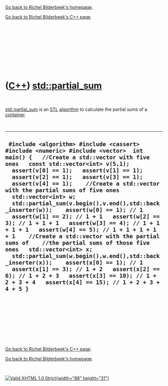 [Go back to Richel Bilderbeek's homepage](index.htm).

[Go back to Richel Bilderbeek's C++ page](Cpp.htm).

 

 

 

 

 

([C++](Cpp.htm)) [std::partial\_sum](CppPartial_sum.htm)
========================================================

 

[std::partial\_sum](CppPartial_sum.htm) is an [STL](CppStl.htm)
[algorithm](CppAlgorithm.htm) to calculate the partial sums of a
[container](CppContainer.htm).

 

  ---------------------------------------------------------------------------------------------------------------------------------------------------------------------------------------------------------------------------------------------------------------------------------------------------------------------------------------------------------------------------------------------------------------------------------------------------------------------------------------------------------------------------------------------------------------------------------------------------------------------------------------------------------------------------------------------------------------------------------------------------------------------------------------------------------------------------------------------------------------------------------------------------------------------------------------------------------------------------
  ` #include <algorithm> #include <cassert> #include <numeric> #include <vector>  int main() {   //Create a std::vector with five ones   const std::vector<int> v(5,1);    assert(v[0] == 1);   assert(v[1] == 1);   assert(v[2] == 1);   assert(v[3] == 1);   assert(v[4] == 1);    //Create a std::vector with the partial sums of five ones   std::vector<int> w;   std::partial_sum(v.begin(),v.end(),std::back_inserter(w));    assert(w[0] == 1); // 1   assert(w[1] == 2); // 1 + 1   assert(w[2] == 3); // 1 + 1 + 1   assert(w[3] == 4); // 1 + 1 + 1 + 1   assert(w[4] == 5); // 1 + 1 + 1 + 1 + 1    //Create a std::vector with the partial sums of    //the partial sums of those five ones   std::vector<int> x;   std::partial_sum(w.begin(),w.end(),std::back_inserter(x));    assert(x[0] == 1); // 1   assert(x[1] == 3); // 1 + 2   assert(x[2] == 6); // 1 + 2 + 3   assert(x[3] == 10); // 1 + 2 + 3 + 4   assert(x[4] == 15); // 1 + 2 + 3 + 4 + 5 }`
  ---------------------------------------------------------------------------------------------------------------------------------------------------------------------------------------------------------------------------------------------------------------------------------------------------------------------------------------------------------------------------------------------------------------------------------------------------------------------------------------------------------------------------------------------------------------------------------------------------------------------------------------------------------------------------------------------------------------------------------------------------------------------------------------------------------------------------------------------------------------------------------------------------------------------------------------------------------------------------

 

 

 

 

 

[Go back to Richel Bilderbeek's C++ page](Cpp.htm).

[Go back to Richel Bilderbeek's homepage](index.htm).

 

[![Valid XHTML 1.0 Strict](valid-xhtml10.png){width="88"
height="31"}](http://validator.w3.org/check?uri=referer)
